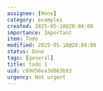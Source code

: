 ```yaml
---
assignee: [None]
category: examples
created: 2025-05-10@20:04:00
importance: Important
item: Todo
modified: 2025-05-10@20:04:00
status: Done
tags: [general]
title: todo 1
uid: c60d56ea3d863b93
urgency: Not urgent
---
```


